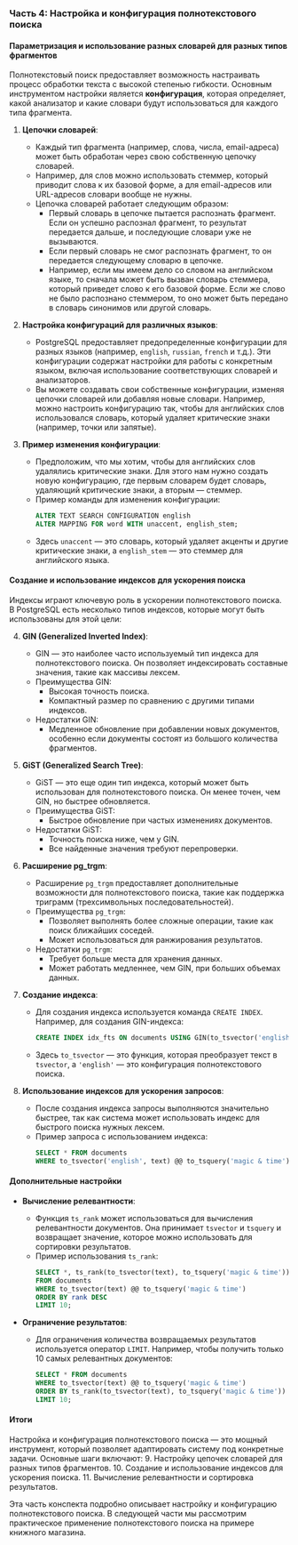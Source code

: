 ### Часть 4: Настройка и конфигурация полнотекстового поиска

#### Параметризация и использование разных словарей для разных типов фрагментов
Полнотекстовый поиск предоставляет возможность настраивать процесс обработки текста с высокой степенью гибкости. Основным инструментом настройки является **конфигурация**, которая определяет, какой анализатор и какие словари будут использоваться для каждого типа фрагмента.

1. **Цепочки словарей**:
   - Каждый тип фрагмента (например, слова, числа, email-адреса) может быть обработан через свою собственную цепочку словарей.
   - Например, для слов можно использовать стеммер, который приводит слова к их базовой форме, а для email-адресов или URL-адресов словари вообще не нужны.
   - Цепочка словарей работает следующим образом:
     - Первый словарь в цепочке пытается распознать фрагмент. Если он успешно распознал фрагмент, то результат передается дальше, и последующие словари уже не вызываются.
     - Если первый словарь не смог распознать фрагмент, то он передается следующему словарю в цепочке.
     - Например, если мы имеем дело со словом на английском языке, то сначала может быть вызван словарь стеммера, который приведет слово к его базовой форме. Если же слово не было распознано стеммером, то оно может быть передано в словарь синонимов или другой словарь.

2. **Настройка конфигураций для различных языков**:
   - PostgreSQL предоставляет предопределенные конфигурации для разных языков (например, `english`, `russian`, `french` и т.д.). Эти конфигурации содержат настройки для работы с конкретным языком, включая использование соответствующих словарей и анализаторов.
   - Вы можете создавать свои собственные конфигурации, изменяя цепочки словарей или добавляя новые словари. Например, можно настроить конфигурацию так, чтобы для английских слов использовался словарь, который удаляет критические знаки (например, точки или запятые).

3. **Пример изменения конфигурации**:
   - Предположим, что мы хотим, чтобы для английских слов удалялись критические знаки. Для этого нам нужно создать новую конфигурацию, где первым словарем будет словарь, удаляющий критические знаки, а вторым — стеммер.
   - Пример команды для изменения конфигурации:
     ```sql
     ALTER TEXT SEARCH CONFIGURATION english
     ALTER MAPPING FOR word WITH unaccent, english_stem;
     ```
   - Здесь `unaccent` — это словарь, который удаляет акценты и другие критические знаки, а `english_stem` — это стеммер для английского языка.

#### Создание и использование индексов для ускорения поиска
Индексы играют ключевую роль в ускорении полнотекстового поиска. В PostgreSQL есть несколько типов индексов, которые могут быть использованы для этой цели:

4. **GIN (Generalized Inverted Index)**:
   - GIN — это наиболее часто используемый тип индекса для полнотекстового поиска. Он позволяет индексировать составные значения, такие как массивы лексем.
   - Преимущества GIN:
     - Высокая точность поиска.
     - Компактный размер по сравнению с другими типами индексов.
   - Недостатки GIN:
     - Медленное обновление при добавлении новых документов, особенно если документы состоят из большого количества фрагментов.

5. **GiST (Generalized Search Tree)**:
   - GiST — это еще один тип индекса, который может быть использован для полнотекстового поиска. Он менее точен, чем GIN, но быстрее обновляется.
   - Преимущества GiST:
     - Быстрое обновление при частых изменениях документов.
   - Недостатки GiST:
     - Точность поиска ниже, чем у GIN.
     - Все найденные значения требуют перепроверки.

6. **Расширение pg_trgm**:
   - Расширение `pg_trgm` предоставляет дополнительные возможности для полнотекстового поиска, такие как поддержка триграмм (трехсимвольных последовательностей).
   - Преимущества `pg_trgm`:
     - Позволяет выполнять более сложные операции, такие как поиск ближайших соседей.
     - Может использоваться для ранжирования результатов.
   - Недостатки `pg_trgm`:
     - Требует больше места для хранения данных.
     - Может работать медленнее, чем GIN, при больших объемах данных.

7. **Создание индекса**:
   - Для создания индекса используется команда `CREATE INDEX`. Например, для создания GIN-индекса:
     ```sql
     CREATE INDEX idx_fts ON documents USING GIN(to_tsvector('english', text));
     ```
   - Здесь `to_tsvector` — это функция, которая преобразует текст в `tsvector`, а `'english'` — это конфигурация полнотекстового поиска.

8. **Использование индексов для ускорения запросов**:
   - После создания индекса запросы выполняются значительно быстрее, так как система может использовать индекс для быстрого поиска нужных лексем.
   - Пример запроса с использованием индекса:
     ```sql
     SELECT * FROM documents
     WHERE to_tsvector('english', text) @@ to_tsquery('magic & time');
     ```

#### Дополнительные настройки
- **Вычисление релевантности**:
  - Функция `ts_rank` может использоваться для вычисления релевантности документов. Она принимает `tsvector` и `tsquery` и возвращает значение, которое можно использовать для сортировки результатов.
  - Пример использования `ts_rank`:
    ```sql
    SELECT *, ts_rank(to_tsvector(text), to_tsquery('magic & time')) AS rank
    FROM documents
    WHERE to_tsvector(text) @@ to_tsquery('magic & time')
    ORDER BY rank DESC
    LIMIT 10;
    ```

- **Ограничение результатов**:
  - Для ограничения количества возвращаемых результатов используется оператор `LIMIT`. Например, чтобы получить только 10 самых релевантных документов:
    ```sql
    SELECT * FROM documents
    WHERE to_tsvector(text) @@ to_tsquery('magic & time')
    ORDER BY ts_rank(to_tsvector(text), to_tsquery('magic & time')) DESC
    LIMIT 10;
    ```

#### Итоги
Настройка и конфигурация полнотекстового поиска — это мощный инструмент, который позволяет адаптировать систему под конкретные задачи. Основные шаги включают:
9. Настройку цепочек словарей для разных типов фрагментов.
10. Создание и использование индексов для ускорения поиска.
11. Вычисление релевантности и сортировка результатов.

Эта часть конспекта подробно описывает настройку и конфигурацию полнотекстового поиска. В следующей части мы рассмотрим практическое применение полнотекстового поиска на примере книжного магазина.